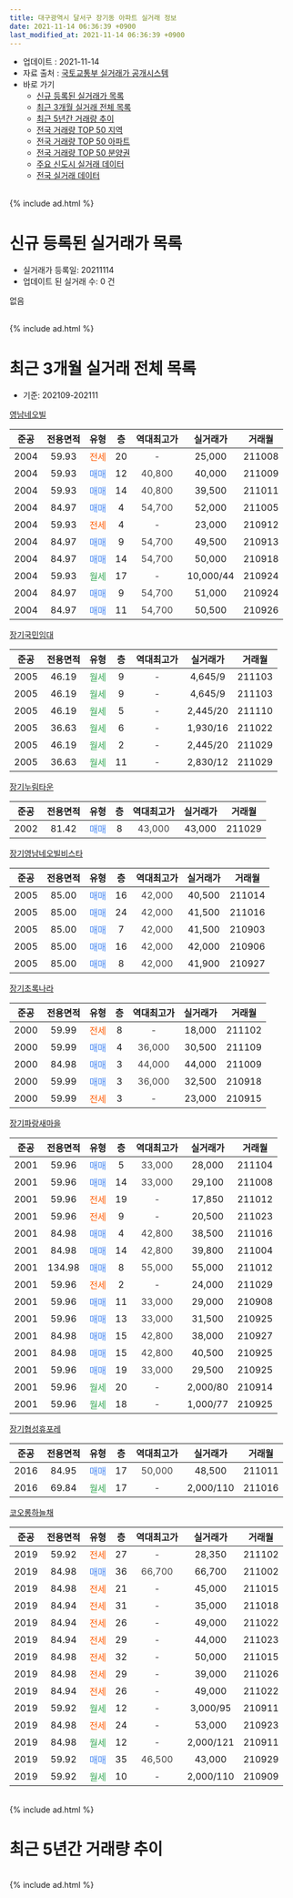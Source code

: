 ```yaml
---
title: 대구광역시 달서구 장기동 아파트 실거래 정보
date: 2021-11-14 06:36:39 +0900
last_modified_at: 2021-11-14 06:36:39 +0900
---
```


* 업데이트 : 2021-11-14
* 자료 출처 : [국토교통부 실거래가 공개시스템](http://rt.molit.go.kr)
* 바로 가기
    * [신규 등록된 실거래가 목록](#신규-등록된-실거래가-목록)
    * [최근 3개월 실거래 전체 목록](#최근-3개월-실거래-전체-목록)
    * [최근 5년간 거래량 추이](#최근-5년간-거래량-추이)
    * [전국 거래량 TOP 50 지역](https://inasie.github.io/apt-trade-info/최근-3개월-전국에서-가장-거래가-많이-발생한-지역)
    * [전국 거래량 TOP 50 아파트](https://inasie.github.io/apt-trade-info/최근-3개월-전국에서-가장-거래가-많이-발생한-아파트)
    * [전국 거래량 TOP 50 분양권](https://inasie.github.io/apt-trade-info/최근-3개월-전국에서-가장-거래가-많이-발생한-분양권)
    * [주요 신도시 실거래 데이터](https://inasie.github.io/apt-trade-info/주요-신도시)
    * [전국 실거래 데이터](https://inasie.github.io/apt-trade-info/전국)
<br>
{% include ad.html %}
<br>

# 신규 등록된 실거래가 목록
* 실거래가 등록일: 20211114
* 업데이트 된 실거래 수: 0 건

없음

<br>
{% include ad.html %}
<br>

# 최근 3개월 실거래 전체 목록
* 기준: 202109-202111


[영남네오빌](https://search.naver.com/search.naver?query=%EB%8C%80%EA%B5%AC%EA%B4%91%EC%97%AD%EC%8B%9C+%EB%8B%AC%EC%84%9C%EA%B5%AC+%EC%9E%A5%EA%B8%B0%EB%8F%99+%EC%98%81%EB%82%A8%EB%84%A4%EC%98%A4%EB%B9%8C)

|준공|전용면적|유형|층|역대최고가|실거래가|거래월|
|:---:|:---:|:---:|:---:|:---:|:---:|:---:|
|2004|59.93|<span style="color:#ff5a00">전세</span>|20|<span style="color:#444444">-</span>|25,000|211008|
|2004|59.93|<span style="color:#4285f3">매매</span>|12|<span style="color:#444444">40,800</span>|40,000|211009|
|2004|59.93|<span style="color:#4285f3">매매</span>|14|<span style="color:#444444">40,800</span>|39,500|211011|
|2004|84.97|<span style="color:#4285f3">매매</span>|4|<span style="color:#444444">54,700</span>|52,000|211005|
|2004|59.93|<span style="color:#ff5a00">전세</span>|4|<span style="color:#444444">-</span>|23,000|210912|
|2004|84.97|<span style="color:#4285f3">매매</span>|9|<span style="color:#444444">54,700</span>|49,500|210913|
|2004|84.97|<span style="color:#4285f3">매매</span>|14|<span style="color:#444444">54,700</span>|50,000|210918|
|2004|59.93|<span style="color:#34a853">월세</span>|17|<span style="color:#444444">-</span>|10,000/44|210924|
|2004|84.97|<span style="color:#4285f3">매매</span>|9|<span style="color:#444444">54,700</span>|51,000|210924|
|2004|84.97|<span style="color:#4285f3">매매</span>|11|<span style="color:#444444">54,700</span>|50,500|210926|

[장기국민임대](https://search.naver.com/search.naver?query=%EB%8C%80%EA%B5%AC%EA%B4%91%EC%97%AD%EC%8B%9C+%EB%8B%AC%EC%84%9C%EA%B5%AC+%EC%9E%A5%EA%B8%B0%EB%8F%99+%EC%9E%A5%EA%B8%B0%EA%B5%AD%EB%AF%BC%EC%9E%84%EB%8C%80)

|준공|전용면적|유형|층|역대최고가|실거래가|거래월|
|:---:|:---:|:---:|:---:|:---:|:---:|:---:|
|2005|46.19|<span style="color:#34a853">월세</span>|9|<span style="color:#444444">-</span>|4,645/9|211103|
|2005|46.19|<span style="color:#34a853">월세</span>|9|<span style="color:#444444">-</span>|4,645/9|211103|
|2005|46.19|<span style="color:#34a853">월세</span>|5|<span style="color:#444444">-</span>|2,445/20|211110|
|2005|36.63|<span style="color:#34a853">월세</span>|6|<span style="color:#444444">-</span>|1,930/16|211022|
|2005|46.19|<span style="color:#34a853">월세</span>|2|<span style="color:#444444">-</span>|2,445/20|211029|
|2005|36.63|<span style="color:#34a853">월세</span>|11|<span style="color:#444444">-</span>|2,830/12|211029|

[장기누림타운](https://search.naver.com/search.naver?query=%EB%8C%80%EA%B5%AC%EA%B4%91%EC%97%AD%EC%8B%9C+%EB%8B%AC%EC%84%9C%EA%B5%AC+%EC%9E%A5%EA%B8%B0%EB%8F%99+%EC%9E%A5%EA%B8%B0%EB%88%84%EB%A6%BC%ED%83%80%EC%9A%B4)

|준공|전용면적|유형|층|역대최고가|실거래가|거래월|
|:---:|:---:|:---:|:---:|:---:|:---:|:---:|
|2002|81.42|<span style="color:#4285f3">매매</span>|8|<span style="color:#444444">43,000</span>|43,000|211029|

[장기영남네오빌비스타](https://search.naver.com/search.naver?query=%EB%8C%80%EA%B5%AC%EA%B4%91%EC%97%AD%EC%8B%9C+%EB%8B%AC%EC%84%9C%EA%B5%AC+%EC%9E%A5%EA%B8%B0%EB%8F%99+%EC%9E%A5%EA%B8%B0%EC%98%81%EB%82%A8%EB%84%A4%EC%98%A4%EB%B9%8C%EB%B9%84%EC%8A%A4%ED%83%80)

|준공|전용면적|유형|층|역대최고가|실거래가|거래월|
|:---:|:---:|:---:|:---:|:---:|:---:|:---:|
|2005|85.00|<span style="color:#4285f3">매매</span>|16|<span style="color:#444444">42,000</span>|40,500|211014|
|2005|85.00|<span style="color:#4285f3">매매</span>|24|<span style="color:#444444">42,000</span>|41,500|211016|
|2005|85.00|<span style="color:#4285f3">매매</span>|7|<span style="color:#444444">42,000</span>|41,500|210903|
|2005|85.00|<span style="color:#4285f3">매매</span>|16|<span style="color:#444444">42,000</span>|42,000|210906|
|2005|85.00|<span style="color:#4285f3">매매</span>|8|<span style="color:#444444">42,000</span>|41,900|210927|

[장기초록나라](https://search.naver.com/search.naver?query=%EB%8C%80%EA%B5%AC%EA%B4%91%EC%97%AD%EC%8B%9C+%EB%8B%AC%EC%84%9C%EA%B5%AC+%EC%9E%A5%EA%B8%B0%EB%8F%99+%EC%9E%A5%EA%B8%B0%EC%B4%88%EB%A1%9D%EB%82%98%EB%9D%BC)

|준공|전용면적|유형|층|역대최고가|실거래가|거래월|
|:---:|:---:|:---:|:---:|:---:|:---:|:---:|
|2000|59.99|<span style="color:#ff5a00">전세</span>|8|<span style="color:#444444">-</span>|18,000|211102|
|2000|59.99|<span style="color:#4285f3">매매</span>|4|<span style="color:#444444">36,000</span>|30,500|211109|
|2000|84.98|<span style="color:#4285f3">매매</span>|3|<span style="color:#444444">44,000</span>|44,000|211009|
|2000|59.99|<span style="color:#4285f3">매매</span>|3|<span style="color:#444444">36,000</span>|32,500|210918|
|2000|59.99|<span style="color:#ff5a00">전세</span>|3|<span style="color:#444444">-</span>|23,000|210915|

[장기파랑새마을](https://search.naver.com/search.naver?query=%EB%8C%80%EA%B5%AC%EA%B4%91%EC%97%AD%EC%8B%9C+%EB%8B%AC%EC%84%9C%EA%B5%AC+%EC%9E%A5%EA%B8%B0%EB%8F%99+%EC%9E%A5%EA%B8%B0%ED%8C%8C%EB%9E%91%EC%83%88%EB%A7%88%EC%9D%84)

|준공|전용면적|유형|층|역대최고가|실거래가|거래월|
|:---:|:---:|:---:|:---:|:---:|:---:|:---:|
|2001|59.96|<span style="color:#4285f3">매매</span>|5|<span style="color:#444444">33,000</span>|28,000|211104|
|2001|59.96|<span style="color:#4285f3">매매</span>|14|<span style="color:#444444">33,000</span>|29,100|211008|
|2001|59.96|<span style="color:#ff5a00">전세</span>|19|<span style="color:#444444">-</span>|17,850|211012|
|2001|59.96|<span style="color:#ff5a00">전세</span>|9|<span style="color:#444444">-</span>|20,500|211023|
|2001|84.98|<span style="color:#4285f3">매매</span>|4|<span style="color:#444444">42,800</span>|38,500|211016|
|2001|84.98|<span style="color:#4285f3">매매</span>|14|<span style="color:#444444">42,800</span>|39,800|211004|
|2001|134.98|<span style="color:#4285f3">매매</span>|8|<span style="color:#444444">55,000</span>|55,000|211012|
|2001|59.96|<span style="color:#ff5a00">전세</span>|2|<span style="color:#444444">-</span>|24,000|211029|
|2001|59.96|<span style="color:#4285f3">매매</span>|11|<span style="color:#444444">33,000</span>|29,000|210908|
|2001|59.96|<span style="color:#4285f3">매매</span>|13|<span style="color:#444444">33,000</span>|31,500|210925|
|2001|84.98|<span style="color:#4285f3">매매</span>|15|<span style="color:#444444">42,800</span>|38,000|210927|
|2001|84.98|<span style="color:#4285f3">매매</span>|15|<span style="color:#444444">42,800</span>|40,500|210925|
|2001|59.96|<span style="color:#4285f3">매매</span>|19|<span style="color:#444444">33,000</span>|29,500|210925|
|2001|59.96|<span style="color:#34a853">월세</span>|20|<span style="color:#444444">-</span>|2,000/80|210914|
|2001|59.96|<span style="color:#34a853">월세</span>|18|<span style="color:#444444">-</span>|1,000/77|210925|


<script async src="//pagead2.googlesyndication.com/pagead/js/adsbygoogle.js"></script>
<!-- 기본 -->
<ins class="adsbygoogle"
     style="display:block"
     data-ad-client="ca-pub-2446590836940007"
     data-ad-slot="1659523306"
     data-ad-format="auto"
     data-full-width-responsive="true"></ins>
<script>
(adsbygoogle = window.adsbygoogle || []).push({});
</script>


[장기협성휴포레](https://search.naver.com/search.naver?query=%EB%8C%80%EA%B5%AC%EA%B4%91%EC%97%AD%EC%8B%9C+%EB%8B%AC%EC%84%9C%EA%B5%AC+%EC%9E%A5%EA%B8%B0%EB%8F%99+%EC%9E%A5%EA%B8%B0%ED%98%91%EC%84%B1%ED%9C%B4%ED%8F%AC%EB%A0%88)

|준공|전용면적|유형|층|역대최고가|실거래가|거래월|
|:---:|:---:|:---:|:---:|:---:|:---:|:---:|
|2016|84.95|<span style="color:#4285f3">매매</span>|17|<span style="color:#444444">50,000</span>|48,500|211011|
|2016|69.84|<span style="color:#34a853">월세</span>|17|<span style="color:#444444">-</span>|2,000/110|211016|

[코오롱하늘채](https://search.naver.com/search.naver?query=%EB%8C%80%EA%B5%AC%EA%B4%91%EC%97%AD%EC%8B%9C+%EB%8B%AC%EC%84%9C%EA%B5%AC+%EC%9E%A5%EA%B8%B0%EB%8F%99+%EC%BD%94%EC%98%A4%EB%A1%B1%ED%95%98%EB%8A%98%EC%B1%84)

|준공|전용면적|유형|층|역대최고가|실거래가|거래월|
|:---:|:---:|:---:|:---:|:---:|:---:|:---:|
|2019|59.92|<span style="color:#ff5a00">전세</span>|27|<span style="color:#444444">-</span>|28,350|211102|
|2019|84.98|<span style="color:#4285f3">매매</span>|36|<span style="color:#444444">66,700</span>|66,700|211002|
|2019|84.98|<span style="color:#ff5a00">전세</span>|21|<span style="color:#444444">-</span>|45,000|211015|
|2019|84.94|<span style="color:#ff5a00">전세</span>|31|<span style="color:#444444">-</span>|35,000|211018|
|2019|84.94|<span style="color:#ff5a00">전세</span>|26|<span style="color:#444444">-</span>|49,000|211022|
|2019|84.94|<span style="color:#ff5a00">전세</span>|29|<span style="color:#444444">-</span>|44,000|211023|
|2019|84.98|<span style="color:#ff5a00">전세</span>|32|<span style="color:#444444">-</span>|50,000|211015|
|2019|84.98|<span style="color:#ff5a00">전세</span>|29|<span style="color:#444444">-</span>|39,000|211026|
|2019|84.94|<span style="color:#ff5a00">전세</span>|26|<span style="color:#444444">-</span>|49,000|211022|
|2019|59.92|<span style="color:#34a853">월세</span>|12|<span style="color:#444444">-</span>|3,000/95|210911|
|2019|84.98|<span style="color:#ff5a00">전세</span>|24|<span style="color:#444444">-</span>|53,000|210923|
|2019|84.98|<span style="color:#34a853">월세</span>|12|<span style="color:#444444">-</span>|2,000/121|210911|
|2019|59.92|<span style="color:#4285f3">매매</span>|35|<span style="color:#444444">46,500</span>|43,000|210929|
|2019|59.92|<span style="color:#34a853">월세</span>|10|<span style="color:#444444">-</span>|2,000/110|210909|


<br>
{% include ad.html %}
<br>

# 최근 5년간 거래량 추이


<div style="width:100%;">
    <canvas id="deal_progress" height="200"></canvas>
</div>

<script>
new Chart(document.getElementById("deal_progress"), {
    type: 'line',
    data: {
        labels: ['201611','201612','201701','201702','201703','201704','201705','201706','201707','201708','201709','201710','201711','201712','201801','201802','201803','201804','201805','201806','201807','201808','201809','201810','201811','201812','201901','201902','201903','201904','201905','201906','201907','201908','201909','201910','201911','201912','202001','202002','202003','202004','202005','202006','202007','202008','202009','202010','202011','202012','202101','202102','202103','202104','202105','202106','202107','202108','202109','202110','202111'],
        datasets: [{
            label: '매매',
            pointRadius: 1,
            data: [14, 10, 10, 22, 21, 18, 21, 22, 34, 30, 22, 23, 16, 13, 36, 17, 38, 25, 42, 38, 22, 23, 28, 52, 35, 35, 23, 44, 42, 22, 26, 27, 21, 20, 23, 37, 37, 32, 23, 15, 12, 18, 35, 41, 40, 20, 29, 34, 42, 30, 12, 9, 10, 8, 38, 9, 5, 7, 14, 13, 2],
            borderColor: "rgba(255, 201, 14, 1)",
            backgroundColor: "rgba(255, 201, 14, 0.5)",
            fill: false,
            lineTension: 0
        },{
            label: '전월세',
            pointRadius: 1,
            data: [12, 11, 10, 11, 13, 9, 17, 11, 4, 16, 12, 12, 13, 8, 7, 8, 12, 6, 2, 7, 9, 17, 9, 22, 13, 13, 8, 8, 7, 10, 25, 9, 8, 13, 14, 6, 11, 14, 12, 21, 9, 2, 5, 12, 13, 7, 8, 3, 8, 9, 11, 7, 11, 19, 49, 30, 21, 17, 9, 15, 5],
            borderColor: "rgba(0, 141, 185, 1)",
            backgroundColor: "rgba(0, 141, 185, 0.5)",
            fill: false,
            lineTension: 0
        }
        ]
    },
    options: {
        responsive: true,
        title: {
            display: false
        },
        tooltips: {
            mode: 'index',
            intersect: false
        },
        hover: {
            mode: 'nearest',
            intersect: true
        },
        scales: {
            xAxes: [{
                display: true,
                scaleLabel: {
                    display: true,
                    labelString: '년/월'
                }
            }],
            yAxes: [{
                display: true,
                ticks: {
                    suggestedMin: 0,
                },
                scaleLabel: {
                    display: true,
                    labelString: '실거래 수'
                }
            }]
        }
    }
});

</script>


<br>
{% include ad.html %}
<br>

